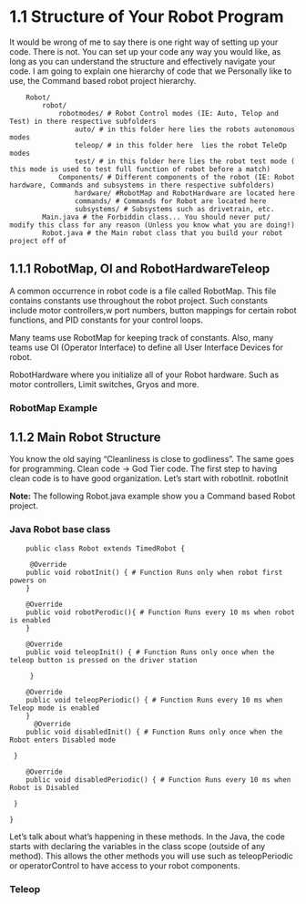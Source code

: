 # 1.1 Structure of Your Robot Program

It would be wrong of me to say there is one right way of setting up your code. There is not. You can set up your
code any way you would like, as long as you can understand the structure and effectively navigate your code. I am going to explain one hierarchy of code that we Personally like to use, the Command based robot project hierarchy.

        Robot/
            robot/
                robotmodes/ # Robot Control modes (IE: Auto, Telop and Test) in there respective subfolders
                    auto/ # in this folder here lies the robots autonomous modes
                    teleop/ # in this folder here  lies the robot TeleOp modes
                    test/ # in this folder here lies the robot test mode ( this mode is used to test full function of robot before a match)
                Components/ # Different components of the robot (IE: Robot hardware, Commands and subsystems in there respective subfolders)
                    hardware/ #RobotMap and RobotHardware are located here
                    commands/ # Commands for Robot are located here
                    subsystems/ # Subsystems such as drivetrain, etc.
            Main.java # the Forbiddin class... You should never put/ modify this class for any reason (Unless you know what you are doing!)
            Robot.java # the Main robot class that you build your robot project off of

## 1.1.1 RobotMap, OI and RobotHardwareTeleop

A common occurrence in robot code is a file called RobotMap. This file contains constants use throughout the
robot project. Such constants include motor controllers,w port numbers, button mappings for certain robot functions, and PID constants for your control loops.

Many teams use RobotMap for keeping track of constants.
Also, many teams use OI (Operator Interface) to define all User Interface Devices for robot.

RobotHardware where you initialize all of your Robot hardware. Such as motor controllers, Limit switches, Gryos and more.

### **RobotMap Example**

## 1.1.2 Main Robot Structure

You know the old saying “Cleanliness is close to godliness”. The same goes for programming. Clean code -> God
Tier code. The first step to having clean code is to have good organization. Let’s start with robotInit.
robotInit

**Note:** The following Robot.java example show you a Command based Robot project.

### **Java Robot base class**

        public class Robot extends TimedRobot {

         @Override
        public void robotInit() { # Function Runs only when robot first powers on
        }

        @Override
        public void robotPerodic(){ # Function Runs every 10 ms when robot is enabled
        }

        @Override
        public void teleopInit() { # Function Runs only once when the teleop button is pressed on the driver station

         }

        @Override
        public void teleopPeriodic() { # Function Runs every 10 ms when Teleop mode is enabled
        }
          @Override
        public void disabledInit() { # Function Runs only once when the Robot enters Disabled mode

     }

        @Override
        public void disabledPeriodic() { # Function Runs every 10 ms when Robot is Disabled

     }

    }

Let’s talk about what’s happening in these methods. In the Java, the code starts with declaring the variables in the class scope (outside of any method). This allows the other methods you will use such as
teleopPeriodic or operatorControl to have access to your robot components.

### **Teleop**
